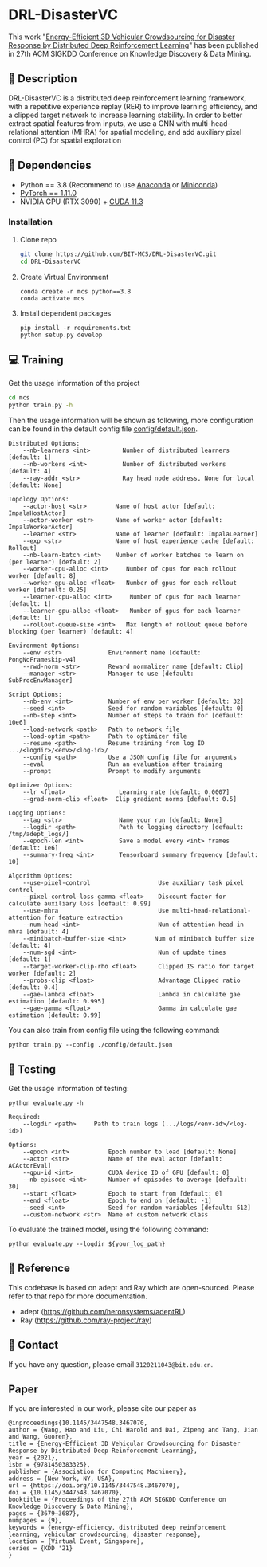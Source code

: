 
# DRL-DisasterVC
This work "[Energy-Efficient 3D Vehicular Crowdsourcing for Disaster Response by Distributed Deep Reinforcement Learning](https://dl.acm.org/doi/10.1145/3447548.3467070)" has been published in 27th ACM SIGKDD Conference on Knowledge Discovery & Data Mining.
## :page_facing_up: Description
DRL-DisasterVC is a distributed
deep reinforcement learning framework, with a repetitive experience
replay (RER) to improve learning efficiency, and a clipped
target network to increase learning stability. In order to better extract spatial features from inputs, we use a
CNN with multi-head-relational attention (MHRA) for spatial modeling,
and add auxiliary pixel control (PC) for spatial exploration
## :wrench: Dependencies
- Python == 3.8 (Recommend to use [Anaconda](https://www.anaconda.com/download/#linux) or [Miniconda](https://docs.conda.io/en/latest/miniconda.html))
- [PyTorch == 1.11.0](https://pytorch.org/)
- NVIDIA GPU (RTX 3090) + [CUDA 11.3](https://developer.nvidia.com/cuda-downloads)
### Installation
1. Clone repo
    ```bash
    git clone https://github.com/BIT-MCS/DRL-DisasterVC.git
    cd DRL-DisasterVC
    ```
   
2. Create Virtual Environment
    ```
   conda create -n mcs python==3.8
   conda activate mcs
   ```
3. Install dependent packages
    ```
    pip install -r requirements.txt
    python setup.py develop
    ```
## :computer: Training

Get the usage information of the project
```bash
cd mcs
python train.py -h
```
Then the usage information will be shown as following, more configuration can be found in the default config file [config/default.json](https://github.com/BIT-MCS/DRL-DisasterVC/mcs/config/default.json).
```
Distributed Options:
    --nb-learners <int>         Number of distributed learners [default: 1]
    --nb-workers <int>          Number of distributed workers [default: 4]
    --ray-addr <str>            Ray head node address, None for local [default: None]

Topology Options:
    --actor-host <str>        Name of host actor [default: ImpalaHostActor]
    --actor-worker <str>      Name of worker actor [default: ImpalaWorkerActor]
    --learner <str>           Name of learner [default: ImpalaLearner]
    --exp <str>               Name of host experience cache [default: Rollout]
    --nb-learn-batch <int>    Number of worker batches to learn on (per learner) [default: 2]
    --worker-cpu-alloc <int>     Number of cpus for each rollout worker [default: 8]
    --worker-gpu-alloc <float>   Number of gpus for each rollout worker [default: 0.25]
    --learner-cpu-alloc <int>     Number of cpus for each learner [default: 1]
    --learner-gpu-alloc <float>   Number of gpus for each learner [default: 1]
    --rollout-queue-size <int>   Max length of rollout queue before blocking (per learner) [default: 4]

Environment Options:
    --env <str>             Environment name [default: PongNoFrameskip-v4]
    --rwd-norm <str>        Reward normalizer name [default: Clip]
    --manager <str>         Manager to use [default: SubProcEnvManager]

Script Options:
    --nb-env <int>          Number of env per worker [default: 32]
    --seed <int>            Seed for random variables [default: 0]
    --nb-step <int>         Number of steps to train for [default: 10e6]
    --load-network <path>   Path to network file
    --load-optim <path>     Path to optimizer file
    --resume <path>         Resume training from log ID .../<logdir>/<env>/<log-id>/
    --config <path>         Use a JSON config file for arguments
    --eval                  Run an evaluation after training
    --prompt                Prompt to modify arguments

Optimizer Options:
    --lr <float>               Learning rate [default: 0.0007]
    --grad-norm-clip <float>  Clip gradient norms [default: 0.5]

Logging Options:
    --tag <str>                Name your run [default: None]
    --logdir <path>            Path to logging directory [default: /tmp/adept_logs/]
    --epoch-len <int>          Save a model every <int> frames [default: 1e6]
    --summary-freq <int>       Tensorboard summary frequency [default: 10]

Algorithm Options:
    --use-pixel-control                   Use auxiliary task pixel control
    --pixel-control-loss-gamma <float>    Discount factor for calculate auxiliary loss [default: 0.99]
    --use-mhra                            Use multi-head-relational-attention for feature extraction 
    --num-head <int>                      Num of attention head in mhra [default: 4]
    --minibatch-buffer-size <int>        Num of minibatch buffer size [default: 4]
    --num-sgd <int>                       Num of update times [default: 1]
    --target-worker-clip-rho <float>      Clipped IS ratio for target worker [default: 2]
    --probs-clip <float>                  Advantage Clipped ratio [default: 0.4]
    --gae-lambda <float>                  Lambda in calculate gae estimation [default: 0.995]
    --gae-gamma <float>                   Gamma in calculate gae estimation [default: 0.99]
 ```
You can also train from config file using the following command:
```
python train.py --config ./config/default.json
```
## :checkered_flag: Testing
Get the usage information of testing:
```
python evaluate.py -h 
```
```
Required:
    --logdir <path>     Path to train logs (.../logs/<env-id>/<log-id>)

Options:
    --epoch <int>           Epoch number to load [default: None]
    --actor <str>           Name of the eval actor [default: ACActorEval]
    --gpu-id <int>          CUDA device ID of GPU [default: 0]
    --nb-episode <int>      Number of episodes to average [default: 30]
    --start <float>         Epoch to start from [default: 0]
    --end <float>           Epoch to end on [default: -1]
    --seed <int>            Seed for random variables [default: 512]
    --custom-network <str>  Name of custom network class
```
To evaluate the trained model, using the following command:
```
python evaluate.py --logdir ${your_log_path}
```
## :clap: Reference
This codebase is based on adept and Ray which are open-sourced. Please refer to that repo for more documentation.
- adept (https://github.com/heronsystems/adeptRL)
- Ray (https://github.com/ray-project/ray)

## :e-mail: Contact
If you have any question, please email `3120211043@bit.edu.cn`.

## Paper
If you are interested in our work, please cite our paper as
```
@inproceedings{10.1145/3447548.3467070,
author = {Wang, Hao and Liu, Chi Harold and Dai, Zipeng and Tang, Jian and Wang, Guoren},
title = {Energy-Efficient 3D Vehicular Crowdsourcing for Disaster Response by Distributed Deep Reinforcement Learning},
year = {2021},
isbn = {9781450383325},
publisher = {Association for Computing Machinery},
address = {New York, NY, USA},
url = {https://doi.org/10.1145/3447548.3467070},
doi = {10.1145/3447548.3467070},
booktitle = {Proceedings of the 27th ACM SIGKDD Conference on Knowledge Discovery & Data Mining},
pages = {3679–3687},
numpages = {9},
keywords = {energy-efficiency, distributed deep reinforcement learning, vehicular crowdsourcing, disaster response},
location = {Virtual Event, Singapore},
series = {KDD '21}
}

```
